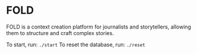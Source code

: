 FOLD
=============

FOLD is a context creation platform for journalists and storytellers, allowing them to structure and craft complex stories.

To start, run: `./start`
To reset the database, run: `./reset`
